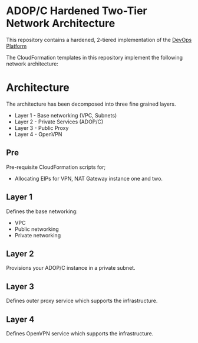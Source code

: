 # ADOP/C Hardened Two-Tier Network Architecture
This repository contains a hardened, 2-tiered implementation of the [DevOps Platform](https://github.com/Accenture/adop-docker-compose)

The CloudFormation templates in this repository implement the following network architecture:


# Architecture

The architecture has been decomposed into three fine grained layers.
 * Layer 1 - Base networking (VPC, Subnets)
 * Layer 2 - Private Services (ADOP/C)
 * Layer 3 - Public Proxy
 * Layer 4 - OpenVPN


## Pre

Pre-requisite CloudFormation scripts for;
  * Allocating EIPs for VPN, NAT Gateway instance one and two.

## Layer 1

Defines the base networking:
  * VPC
  * Public networking
  * Private networking

## Layer 2

Provisions your ADOP/C instance in a private subnet.

## Layer 3

Defines outer proxy service which supports the infrastructure.

## Layer 4

Defines OpenVPN service which supports the infrastructure.
